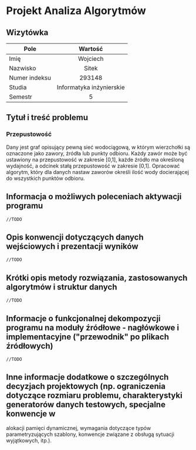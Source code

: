 # Projekt Analiza Algorytmów

## Wizytówka

| Pole      | Wartość       |
| --------- |:-------------:|
| Imię      | Wojciech      |
| Nazwisko  | Sitek         |
| Numer indeksu | 293148 |
| Studia | Informatyka inżynierskie |
| Semestr | 5 |

## Tytuł i treść problemu

### Przepustowość

Dany jest graf opisujący pewną sieć wodociągową, w którym wierzchołki są oznaczone jako zawory, źródła lub punkty odbioru. Każdy zawór może być ustawiony na przepustowość w zakresie [0,1], każde źródło ma określoną wydajność, a odcinek stałą przepustowość w zakresie [0,1].
Opracować algorytm, który dla danych nastaw zaworów określi ilość wody docierającej do wszystkich punktów odbioru.

## Informacja o możliwych poleceniach aktywacji programu

`//TODO`

## Opis konwencji dotyczących danych wejściowych i prezentacji wyników

`//TODO`

## Krótki opis metody rozwiązania, zastosowanych algorytmów i struktur danych

`//TODO`

## Informacje o funkcjonalnej dekompozycji programu na moduły źródłowe - nagłówkowe i implementacyjne ("przewodnik" po plikach źródłowych)

`//TODO`
## Inne informacje dodatkowe o szczególnych decyzjach projektowych (np. ograniczenia dotyczące rozmiaru problemu, charakterystyki generatorów danych testowych, specjalne konwencje w
alokacji pamięci dynamicznej, wymagania dotyczące typów parametryzujących szablony, konwencje związane z obsługą sytuacji wyjątkowych, itp.).
